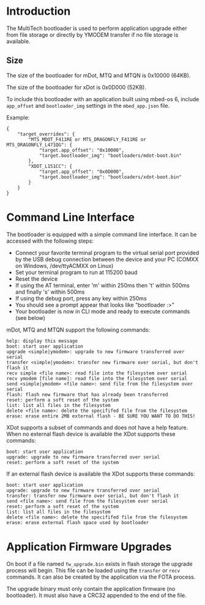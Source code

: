 # Introduction

The MultiTech bootloader is used to perform application upgrade either from 
file storage or directly by YMODEM transfer if no file storage is available.

## Size

The size of the bootloader for mDot, MTQ and MTQN is 0x10000 (64KB).

The size of the bootloader for xDot is 0x0D000 (52KB).

To include this bootloader with an application built using mbed-os 6, include
`app_offset` and `bootloader_img` settings in the `mbed_app.json` file.

Example:
```
{
    "target_overrides": {
        "MTS_MDOT_F411RE or MTS_DRAGONFLY_F411RE or MTS_DRAGONFLY_L471QG": {
            "target.app_offset": "0x10000",
            "target.bootloader_img": "bootloaders/mdot-boot.bin"
        },
        "XDOT_L151CC": {
            "target.app_offset": "0x0D000",
            "target.bootloader_img": "bootloaders/xdot-boot.bin"
        }
    }
}
```

# Command Line Interface

The bootloader is equipped with a simple command line interface.  It can be accessed
with the following steps:
  * Connect your favorite terminal program to the virtual serial port provided
      by the USB debug connection between the device and your PC (COMXX on Windows,
      /dev/ttyACMXX on Linux)
  * Set your terminal program to run at 115200 baud
  * Reset the device
  * If using the AT terminal, enter 'm' within 250ms then 't' within 500ms and finally 's' 
	  within 500ms
  * If using the debug port, press any key within 250ms
  * You should see a prompt appear that looks like "bootloader :>"
  * Your bootloader is now in CLI mode and ready to execute commands (see below)

mDot, MTQ and MTQN support the following commands:
```
help: display this message
boot: start user application
upgrade <simple|ymodem>: upgrade to new firmware transferred over serial
transfer <simple|ymodem>: transfer new firmware over serial, but don't flash it
recv simple <file name>: read file into the filesystem over serial
recv ymodem [file name]: read file into the filesystem over serial
send <simple|ymodem> <file name>: send file from the filesystem over serial
flash: flash new firmware that has already been transferred
reset: perform a soft reset of the system
list: list all files in the filesystem
delete <file name>: delete the specififed file from the filesystem
erase: erase entire 2MB external flash - BE SURE YOU WANT TO DO THIS!
```

XDot supports a subset of commands and does not have a help feature.  When no
external flash device is available the XDot supports these commands:
```
boot: start user application
upgrade: upgrade to new firmware transferred over serial
reset: perform a soft reset of the system
```

If an external flash device is available the XDot supports these commands:
```
boot: start user application
upgrade: upgrade to new firmware transferred over serial
transfer: transfer new firmware over serial, but don't flash it
send <file name>: send file from the filesystem over serial
reset: perform a soft reset of the system
list: list all files in the filesystem
delete <file name>: delete the specififed file from the filesystem
erase: erase external flash space used by bootloader
```

# Application Firmware Upgrades

On boot if a file named `fw_upgrade.bin` exists in flash storage the upgrade
process will begin.  This file can be loaded using the `transfer` or `recv`
commands.  It can also be created by the application via the FOTA process.

The upgrade binary must only contain the application firmware (no bootloader). It must also have
a CRC32 appended to the end of the file.
